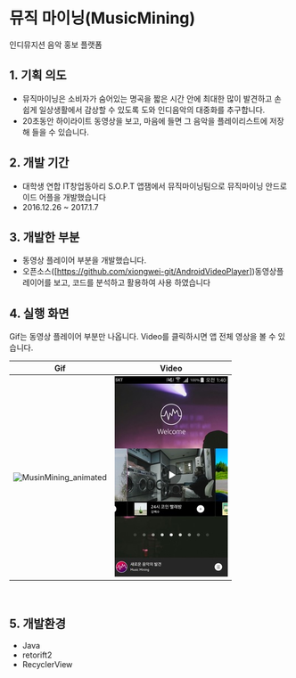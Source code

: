 # 뮤직 마이닝(MusicMining)
인디뮤지션 음악 홍보 플랫폼

## 1. 기획 의도
- 뮤직마이닝은 소비자가 숨어있는 명곡을 짧은 시간 안에 최대한 많이 발견하고 손 쉽게 일상생활에서 감상할 수 있도록 도와 인디음악의 대중화를 추구합니다.
- 20초동안 하이라이트 동영상을 보고, 마음에 들면 그 음악을 플레이리스트에 저장해 들을 수 있습니다.

## 2. 개발 기간
- 대학생 연합 IT창업동아리 S.O.P.T 앱잼에서 뮤직마이닝팀으로 뮤직마이닝 안드로이드 어플을 개발했습니다 
- 2016.12.26 ~ 2017.1.7 

## 3. 개발한 부분 
- 동영상 플레이어 부분을 개발했습니다. 
- 오픈소스([https://github.com/xiongwei-git/AndroidVideoPlayer])동영상플레이어를 보고, 코드를 분석하고 활용하여 사용 하였습니다

## 4. 실행 화면
Gif는 동영상 플레이어 부분만 나옵니다. Video를 클릭하시면 앱 전체 영상을 볼 수 있습니다.

| Gif | Video |
| --- | --- |
| ![MusinMining_animated](music_mining_video.gif) | [![VIDEO](video_main_2.jpeg)](https://www.youtube.com/watch?v=PS1XwVhhoNI&feature=youtu.be) |
  
## 5. 개발환경
- Java
- retorift2
- RecyclerView
